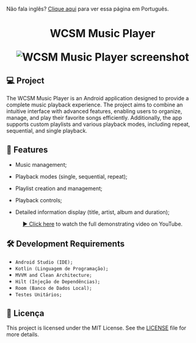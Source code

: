 Não fala inglês? [Clique aqui](./README-pt.md) para ver essa página em Português.

<h1 align="center">
  <p align="center">WCSM Music Player</p>

<img
src="./screenshot.png"
alt="WCSM Music Player screenshot"
/>

</h1>

## 💻 Project

The WCSM Music Player is an Android application designed to provide a complete music playback experience. The project aims to combine an intuitive interface with advanced features, enabling users to organize, manage, and play their favorite songs efficiently. Additionally, the app supports custom playlists and various playback modes, including repeat, sequential, and single playback.

## 🚀 Features

- Music management;

- Playback modes (single, sequential, repeat);

- Playlist creation and management;

- Playback controls;

- Detailed information display (title, artist, album and duration);

<div align="center">

[▶️ Click here](https://www.youtube.com/shorts/7P0CfRn-X9w) to watch the full demonstrating video on YouTube.

</div>

## 🛠️ Development Requirements

- `Android Studio (IDE);`
- `Kotlin (Linguagem de Programação);`
- `MVVM and Clean Architecture;`
- `Hilt (Injeção de Dependências);`
- `Room (Banco de Dados Local);`
- `Testes Unitários;`

## 📄 Licença

This project is licensed under the MIT License. See the [LICENSE](./license) file for more details.

<br />

